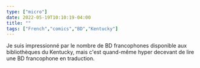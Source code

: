 ```yaml
---
type: ["micro"]
date: 2022-05-19T10:10:19-04:00
title: ""
tags: ["French","comics","BD","Kentucky"]
---
```

Je suis impressionné par le nombre de BD francophones disponible aux bibliothèques du Kentucky, mais c'est quand-même hyper decevant de lire une BD francophone en traduction.

